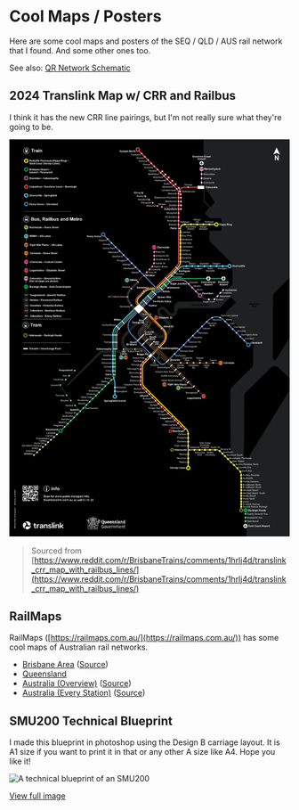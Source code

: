 # Cool Maps / Posters

Here are some cool maps and posters of the SEQ / QLD / AUS rail network that I found. And some other ones too.

See also: [QR Network Schematic](Qr-Network-Schematic.html)

## 2024 Translink Map w/ CRR and Railbus

I think it has the new CRR line pairings, but I'm not really sure what they're going to be.

![](../media/MapsPosters/translink-crr-map-with-railbus-lines.webp)

> Sourced from [https://www.reddit.com/r/BrisbaneTrains/comments/1hrlj4d/translink_crr_map_with_railbus_lines/](https://www.reddit.com/r/BrisbaneTrains/comments/1hrlj4d/translink_crr_map_with_railbus_lines/)

## RailMaps

RailMaps ([https://railmaps.com.au/](https://railmaps.com.au/)) has some cool maps of Australian rail networks.

- [Brisbane Area](../media/MapsPosters/RailMaps-Brisbane.pdf) ([Source](https://railmaps.com.au/brisbane.htm))
- [Queensland](https://railmaps.com.au/queensland.htm)
- [Australia (Overview)](../media/MapsPosters/RailMaps-Australia.pdf) ([Source](https://railmaps.com.au/index.html))
- [Australia (Every Station)](../media/MapsPosters/RailMaps-Australia_Every_Station.pdf) ([Source](https://railmaps.com.au/National_Rail_Map.htm))

## SMU200 Technical Blueprint

I made this blueprint in photoshop using the Design B carriage layout. It is A1 size if you want to print it in that or any other A size like A4. Hope you like it!

![A technical blueprint of an SMU200](../media/MapsPosters/SMU200_blueprint.png)

[View full image](../media/MapsPosters/SMU200_blueprint.png)
